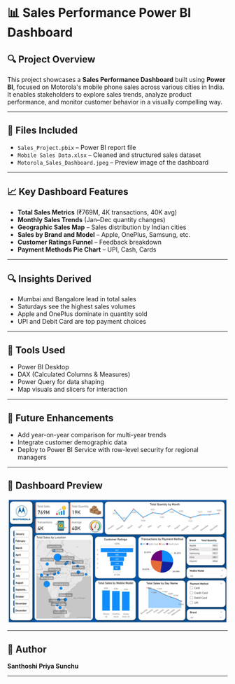 # 📊 Sales Performance Power BI Dashboard

## 🔍 Project Overview

This project showcases a **Sales Performance Dashboard** built using **Power BI**, focused on Motorola's mobile phone sales across various cities in India. It enables stakeholders to explore sales trends, analyze product performance, and monitor customer behavior in a visually compelling way.

---

## 📁 Files Included

- `Sales_Project.pbix` – Power BI report file  
- `Mobile Sales Data.xlsx` – Cleaned and structured sales dataset  
- `Motorola_Sales_Dashboard.jpeg` – Preview image of the dashboard

---

## 📈 Key Dashboard Features

- **Total Sales Metrics** (₹769M, 4K transactions, 40K avg)  
- **Monthly Sales Trends** (Jan–Dec quantity changes)  
- **Geographic Sales Map** – Sales distribution by Indian cities  
- **Sales by Brand and Model** – Apple, OnePlus, Samsung, etc.  
- **Customer Ratings Funnel** – Feedback breakdown  
- **Payment Methods Pie Chart** – UPI, Cash, Cards  

---

## 🔍 Insights Derived

- Mumbai and Bangalore lead in total sales  
- Saturdays see the highest sales volumes  
- Apple and OnePlus dominate in quantity sold  
- UPI and Debit Card are top payment choices

---

## 🧰 Tools Used

- Power BI Desktop  
- DAX (Calculated Columns & Measures)  
- Power Query for data shaping  
- Map visuals and slicers for interaction

---

## 🧪 Future Enhancements

- Add year-on-year comparison for multi-year trends  
- Integrate customer demographic data  
- Deploy to Power BI Service with row-level security for regional managers

---

## 📸 Dashboard Preview

![Dashboard Preview](Motorola_Sales_Dashboard.jpeg)

---

## 📝 Author

**Santhoshi Priya Sunchu**

---

